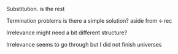 Substitution. is the rest

Termination problems is there a simple solution? aside from <-rec

Irrelevance might need a bit different structure?

Irrelevance seems to go through but I did not finish universes
